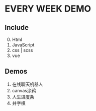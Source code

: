 # EVERY WEEK DEMO

## Include

0. Html
1. JavaScript
2. css | scss
3. vue

## Demos

1. 在线聊天机器人
2. canvas涂鸦
3. 人生进度条
4. 井字棋
